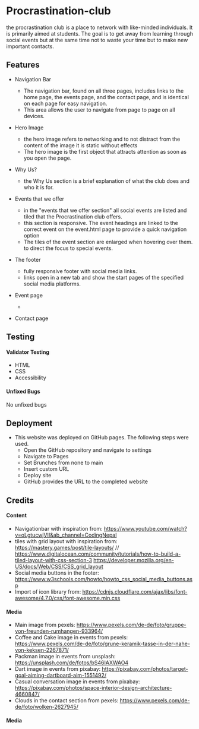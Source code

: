 # Procrastination-club

the procrastination club is a place to network with like-minded individuals. It is primarily aimed at students. The goal is to get away from learning through social events but at the same time not to waste your time but to make new important contacts.

## Features

- Navigation Bar

  - The navigation bar, found on all three pages, includes links to the home page, the events page, and the contact page, and is identical on each page for easy navigation.
  - This area allows the user to navigate from page to page on all devices.

- Hero Image

  - the hero image refers to networking and to not distract from the content of the image it is static without effects
  - The hero image is the first object that attracts attention as soon as you open the page.

- Why Us?

  - the Why Us section is a brief explanation of what the club does and who it is for.

- Events that we offer

  - in the "events that we offer section" all social events are listed and tiled that the Procrastination club offers.
  - this section is responsive. The event headings are linked to the correct event on the event.html page to provide a quick navigation option
  - The tiles of the event section are enlarged when hovering over them. to direct the focus to special events.

- The footer

  - fully responsive footer with social media links.
  - links open in a new tab and show the start pages of the specified social media platforms.

- Event page

  -

- Contact page

## Testing

#### Validator Testing

- HTML
- CSS
- Accessibility

#### Unfixed Bugs

No unfixed bugs

## Deployment

- This website was deployed on GitHub pages. The following steps were used.
  - Open the GitHub repository and navigate to settings
  - Navigate to Pages
  - Set Brunches from none to main
  - Insert custom URL
  - Deploy site
  - GitHub provides the URL to the completed website

## Credits

#### Content

- Navigationbar with inspiration from: https://www.youtube.com/watch?v=oLgtucwjVII&ab_channel=CodingNepal
- tiles with grid layout with inspiration from: https://mastery.games/post/tile-layouts/ //
  https://www.digitalocean.com/community/tutorials/how-to-build-a-tiled-layout-with-css-section-3
  https://developer.mozilla.org/en-US/docs/Web/CSS/CSS_grid_layout
- Social media buttons in the footer: https://www.w3schools.com/howto/howto_css_social_media_buttons.asp
- Import of icon library from: https://cdnjs.cloudflare.com/ajax/libs/font-awesome/4.7.0/css/font-awesome.min.css

#### Media

- Main image from pexels: https://www.pexels.com/de-de/foto/gruppe-von-freunden-rumhangen-933964/
- Coffee and Cake image in events from pexels: https://www.pexels.com/de-de/foto/grune-keramik-tasse-in-der-nahe-von-keksen-2267871/
- Packman image in events from unsplash: https://unsplash.com/de/fotos/bS46IAXWAO4
- Dart image in events from pixabay: https://pixabay.com/photos/target-goal-aiming-dartboard-aim-1551492/
- Casual conversation image in events from pixabay: https://pixabay.com/photos/space-interior-design-architecture-4660847/
- Clouds in the contact section from pexels: https://www.pexels.com/de-de/foto/wolken-2627945/

#### Media

